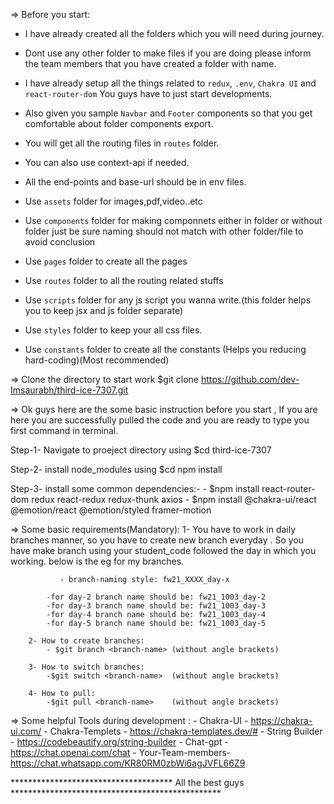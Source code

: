 <!-- All the folder structure information -->
=> Before you start:
   - I have already created all the folders which you will need during journey.

   - Dont use any other folder to make files if you are doing please inform the
     team members that you have created a folder with name.

   - I have already setup all the things related to `redux`, `.env`, `Chakra UI` and `react-router-dom` 
     You guys have to just start developments.

   - Also given you sample `Navbar` and `Footer` components so that you get 
     comfortable about folder components export.

   - You will get all the routing files in `routes` folder.

   - You can also use context-api if needed.

   - All the end-points and base-url should be in env files.

   - Use `assets` folder for images,pdf,video..etc
   - Use `components` folder for making componnets either in folder or without folder 
     just be sure naming should not match with other folder/file to avoid conclusion
   - Use `pages` folder to create all the pages
   - Use `routes`  folder to all the routing related stuffs
   - Use `scripts` folder for any js script you wanna write.(this folder helps you to 
     keep jsx and js folder separate)
   - Use `styles` folder to keep your all css files.
   - Use `constants` folder to create all the constants (Helps you reducing hard-coding)(Most recommended)

<!-- Cloning related and Getting started related stuffs -->
=> Clone the directory to start work $git clone  https://github.com/dev-Imsaurabh/third-ice-7307.git

=> Ok guys here are the some basic instruction before you start , If you are here you are successfully pulled the code and you are ready to type you first command in terminal.

Step-1- Navigate to proeject directory using $cd third-ice-7307

Step-2- install node_modules using $cd npm install

Step-3- install some common dependencies:- 
            - $npm install react-router-dom redux react-redux redux-thunk axios 
            - $npm install @chakra-ui/react @emotion/react @emotion/styled framer-motion

<!-- Git related stuffs -->
=> Some basic requirements(Mandatory):
       1- You have to work in daily branches manner, so you have to create
          new branch everyday . So you have make branch using your student_code 
          followed the day in which you working. below is the eg for my branches.

               - branch-naming style: fw21_XXXX_day-x

            -for day-2 branch name should be: fw21_1003_day-2
            -for day-3 branch name should be: fw21_1003_day-3
            -for day-4 branch name should be: fw21_1003_day-4
            -for day-5 branch name should be: fw21_1003_day-5

        2- How to create branches:
            - $git branch <branch-name> (without angle brackets)
        
        3- How to switch branches:
            -$git switch <branch-name>  (without angle brackets)
        
        4- How to pull:
            -$git pull <branch-name>    (without angle brackets)


=> Some helpful Tools during development :
    - Chakra-UI - https://chakra-ui.com/
    - Chakra-Templets - https://chakra-templates.dev/#
    - String Builder - https://codebeautify.org/string-builder
    - Chat-gpt - https://chat.openai.com/chat
    - Your-Team-members- https://chat.whatsapp.com/KR80RM0zbWi6agJVFL66Z9



************************************* All the best guys ************************************************ 

